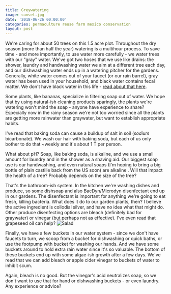 ```yaml
---
title: Greywatering
image: sunset.jpg
date: '2018-06-26 00:00:00'
categories: permaculture reuse farm mexico conservation
layout: post
---
```

We're caring for about 50 trees on this 1.5 acre plot. Throughout the dry season (more than half the year) watering is a multihour process. To save time - and more importantly, to use water more carefully - we water trees with our "gray" water. We've got two hoses that we use like drains: the shower, laundry and handwashing water we aim at a different tree each day, and our dishwashing water ends up in a watering pitcher for the gardens.  Generally, white water comes out of your faucet (or our rain barrel), gray water has been used in your household, and black water contains fecal matter. We don't have black water in this life - [read about that here](http://www.annalisagross.com/home/pup-tent). 

Some plants, like bananas, specialize in filtering soap out of water. We hope that by using natural-ish cleaning products sparingly, the plants we're watering won't mind the soap - anyone have experience to share?
Especially now in the rainy season we're not too worried since all the plants are getting more rainwater than graywater, but want to establish appropriate habits.

I've read that baking soda can cause a buildup of salt in soil (*sodium* bicarbonate). We wash our hair with baking soda, but each of us only bother to do that ~weekly and it's about 1 T per person.

What about pH? Soap, like baking soda, is alkaline, and we use a small amount for laundry and in the shower as a shaving aid. Our biggest soap use is our handwashing, and even natural soaps (I'm hoping to bring a big bottle of plain castille back from the US soon) are alkaline . Will that impact the health of a tree? Probably depends on the size of the tree?

That's the bathroom-ish system. In the kitchen we're washing dishes and produce, so some dishsoap and also  BacDyn/Microdyn disenfectant end up in our gardens. The disenfectant is important for anything we're going to eat fresh, killing bacteria. What does it do to our garden plants, then? I believe the active ingredient is collodial silver, and have no idea what that might do. Other produce disenfecting options are bleach (definitely bad for graywater) or vinegar (but perhaps not as effective). I've even read that grapeseed oil can help?
![Salad](https://lh3.googleusercontent.com/W-1glF1X2ffgLKT8iHq7pgdHtM8GOH1q1NBDWePVJArX6XElrvnotgipfXWSJq6wslSnoKFLtGVbJFTEuBDZVD4C7ax6FEzVqV9l6rGnwuUaheT1g5j-PVZcknnV6M46M-YTIKeWrEtUxXeJaLDI0qbvKVAvhdWvzDruDsaIGp1XcS7gb7hu3y6ZMyZbVunsAjG4KQJJv5MAwluU5yElDEIq1iR87VzJgqqiU6a6qwC_AEUJr3gOT1GhNdN3s57Q5tkpOuRlqWBSunfA8t6TbLeDaECdh5FFunP51iM8DnaDaAAp4BJXriKravEDYKsnXe-3_FeUw7v2Je8epfkWG0AyeA_EFZIxIzKmdk81-r4HFDWKRXhJn3i20O0VepeC7dMpvnrVrP9dHHEs2iiefYCZ8Ed5GISALIJnzsvptiUG7UtAHDamE14iv1OtScPLy9bMSc4Part0qNxZgG-7r_NqWS2drNndIFWAB-kgJasQS_o1mAE9jT1Fgh680bCuziRY4rDRm5MXLlOnqI1qh8vI6Os9-_lFDIQLL88pXH_s048ahHIAiMwxvc5x2412-QPrDeb2eEpgEeWcFDL6VOEekB414_E7-GTgRi1OOS7zQkMIN4pfN4qFcWe2AKlwlpGBKLe67zzRGN5z7T7Dciww2eNsfAcVng=w847-h635-no)

Finally, we have a few buckets in our water system - since we don't have faucets to turn, we scoop from a bucket for dishwashing or quick baths, or use the footpump with bucket for washing our hands. And we have some buckets around to hold extra rain water since it's so valuable. The bottom of these buckets end up with some algae-ish growth after a few days. We've read that we can add bleach or apple cider vinegar to buckets of water to inhibit scum.

Again, bleach is no good. But the vinegar's acid neutralizes soap, so we don't want to use that for hand or dishwashing buckets - or even laundry. Any experience or advice?
